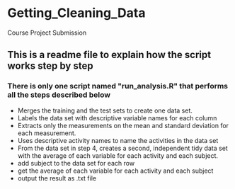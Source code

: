 # Getting_Cleaning_Data
Course Project Submission
## This is a readme file to explain how the script works step by step
### There is only one script named "run_analysis.R" that performs all the steps described below
* Merges the training and the test sets to create one data set.
* Labels the data set with descriptive variable names for each column
* Extracts only the measurements on the mean and standard deviation for each measurement.
* Uses descriptive activity names to name the activities in the data set
* From the data set in step 4, creates a second, independent tidy data set with the average of each variable for each activity and each subject.
* add subject to the data set for each row
* get the average of each variable for each activity and each subject
* output the result as .txt file
